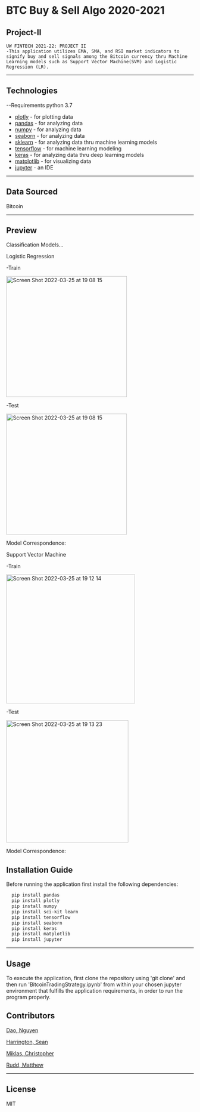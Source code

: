 # BTC Buy & Sell Algo 2020-2021
## Project-II
	UW FINTECH 2021-22: PROJECT II
	-This application utilizes EMA, SMA, and RSI market indicators to signify buy and sell signals among the Bitcoin currency thru Machine Learning models such as Support Vector Machine(SVM) and Logistic Regression (LR). 
 
---

## Technologies
--Requirements
python 3.7

- [plotly](https://pypi.org/project/plotly/) - for plotting data
- [pandas](https://pypi.org/project/pandas/) - for analyzing data 
- [numpy](https://pypi.org/project/numpy/) - for analyzing data 
- [seaborn](https://pypi.org/project/seaborn/) - for analyzing data
- [sklearn](https://pypi.org/project/sklearn/) - for analyzing data thru machine learning models
- [tensorflow](https://pypi.org/project/tensorflow/) - for machine learning modeling
- [keras](https://pypi.org/project/keras/) - for analyzing data thru deep learning models
- [matplotlib](https://pypi.org/project/matplotlib/) - for visualizing data
- [jupyter](https://pypi.org/project/jupyterlab/) - an IDE
 

---

## Data Sourced

Bitcoin

---


## Preview

Classification Models...

Logistic Regression

-Train
	
	
<img width="324" alt="Screen Shot 2022-03-25 at 19 08 15" src="https://user-images.githubusercontent.com/94579605/160220660-a270a92b-bc3d-487d-b494-0d0107fe0f59.png">
	
	
	
-Test
	
	
<img width="324" alt="Screen Shot 2022-03-25 at 19 08 15" src="https://user-images.githubusercontent.com/94579605/160220695-4ddef00b-712a-4e38-8515-1b5866297756.png">

	
Model Correspondence:


	
Support Vector Machine
	
-Train
	
	
<img width="346" alt="Screen Shot 2022-03-25 at 19 12 14" src="https://user-images.githubusercontent.com/94579605/160220772-f26881e4-8a0a-493d-937e-77b8474afa1e.png">



	
-Test
	
	
<img width="328" alt="Screen Shot 2022-03-25 at 19 13 23" src="https://user-images.githubusercontent.com/94579605/160220806-eb605e6d-b15d-4c50-8bf9-3b32d0955393.png">


Model Correspondence:


				
## Installation Guide

Before running the application first install the following dependencies:

```python
  pip install pandas
  pip install plotly
  pip install numpy
  pip install sci-kit learn
  pip install tensorflow
  pip install seaborn
  pip install keras
  pip install matplotlib
  pip install jupyter

```
---
## Usage
To execute the application, first clone the repository using 'git clone' and then run 'BitcoinTradingStrategy.ipynb' from within your chosen jupyter environment that fulfills the application requirements, in order to run the program properly. 


## Contributors

[Dao, Nguyen](https://www.linkedin.com/in/nguyen-dao-a55669215/)

[Harrington, Sean](https://www.linkedin.com/in/sean-harrington16/)

[Miklas, Christopher](https://www.linkedin.com/in/christopher-miklas) 

[Rudd, Matthew](https://www.linkedin.com/in/matthewp-rudd/)


---

## License

MIT
